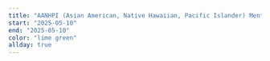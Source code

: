 ```yaml
---
title: "AANHPI (Asian American, Native Hawaiian, Pacific Islander) Mental Health Day  - lime green"
start: "2025-05-10"
end: "2025-05-10"
color: "lime green"
allday: true
---
```


